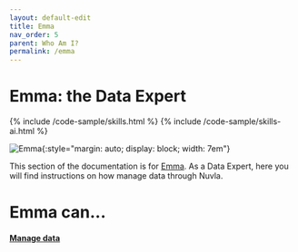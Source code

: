 ```yaml
---
layout: default-edit
title: Emma
nav_order: 5
parent: Who Am I?
permalink: /emma
---
```



# Emma: the Data Expert

{% include /code-sample/skills.html %} {% include /code-sample/skills-ai.html %} 

![Emma](/docs/assets/emma.png){:style="margin: auto; display: block; width: 7em"}


This section of the documentation is for [Emma](/whoami#emma-the-data-expert). As a Data Expert, here you will find instructions on how manage data through Nuvla.


# Emma can...

#### [Manage data](/nuvla/user-guide/manage-data)
